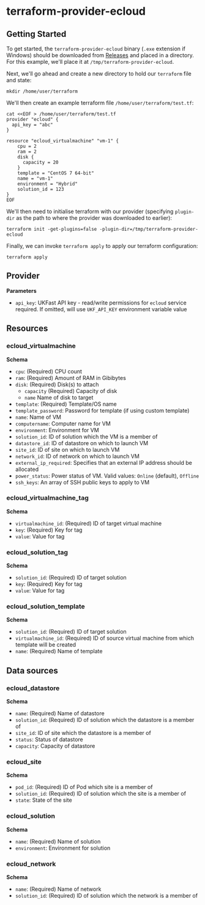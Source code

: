 # terraform-provider-ecloud

## Getting Started

To get started, the `terraform-provider-ecloud` binary (`.exe` extension if Windows) should be downloaded from [Releases](https://github.com/ukfast/terraform-provider-ecloud/releases) and placed in a directory. For this example,
we'll place it at `/tmp/terraform-provider-ecloud`.

Next, we'll go ahead and create a new directory to hold our `terraform` file and state:

```console
mkdir /home/user/terraform
```

We'll then create an example terraform file `/home/user/terraform/test.tf`:

```console
cat <<EOF > /home/user/terraform/test.tf
provider "ecloud" {
  api_key = "abc"
}

resource "ecloud_virtualmachine" "vm-1" {
    cpu = 2
    ram = 2
    disk {
      capacity = 20
    }
    template = "CentOS 7 64-bit"
    name = "vm-1"
    environment = "Hybrid"
    solution_id = 123
}
EOF
```

We'll then need to initialise terraform with our provider (specifying `plugin-dir` as the path to where the provider was downloaded to earlier):

```console
terraform init -get-plugins=false -plugin-dir=/tmp/terraform-provider-ecloud
```

Finally, we can invoke `terraform apply` to apply our terraform configuration:

```console
terraform apply
```

## Provider

**Parameters**

- `api_key`: UKFast API key - read/write permissions for `ecloud` service required. If omitted, will use `UKF_API_KEY` environment variable value

## Resources

### ecloud_virtualmachine

**Schema**

- `cpu`: (Required) CPU count
- `ram`: (Required) Amount of RAM in Gibibytes
- `disk`: (Required) Disk(s) to attach
  - `capacity` (Required) Capacity of disk
  - `name` Name of disk to target
- `template`: (Required) Template/OS name
- `template_password`: Password for template (if using custom template)
- `name`: Name of VM
- `computername`: Computer name for VM
- `environment`: Environment for VM
- `solution_id`: ID of solution which the VM is a member of
- `datastore_id`: ID of datastore on which to launch VM
- `site_id`: ID of site on which to launch VM
- `network_id`: ID of network on which to launch VM
- `external_ip_required`: Specifies that an external IP address should be allocated
- `power_status`: Power status of VM. Valid values: `Online` (default), `Offline`
- `ssh_keys`: An array of SSH public keys to apply to VM

### ecloud_virtualmachine_tag

**Schema**

- `virtualmachine_id`: (Required) ID of target virtual machine
- `key`: (Required) Key for tag
- `value`: Value for tag

### ecloud_solution_tag

**Schema**

- `solution_id`: (Required) ID of target solution
- `key`: (Required) Key for tag
- `value`: Value for tag

### ecloud_solution_template

**Schema**

- `solution_id`: (Required) ID of target solution
- `virtualmachine_id`: (Required) ID of source virtual machine from which template will be created
- `name`: (Required) Name of template

## Data sources

### ecloud_datastore

**Schema**

- `name`: (Required) Name of datastore
- `solution_id`: (Required) ID of solution which the datastore is a member of
- `site_id`: ID of site which the datastore is a member of
- `status`: Status of datastore
- `capacity`: Capacity of datastore

### ecloud_site

**Schema**

- `pod_id`: (Required) ID of Pod which site is a member of
- `solution_id`: (Required) ID of solution which the site is a member of
- `state`: State of the site

### ecloud_solution

**Schema**

- `name`: (Required) Name of solution
- `environment`: Environment for solution

### ecloud_network

**Schema**

- `name`: (Required) Name of network
- `solution_id`: (Required) ID of solution which the network is a member of
